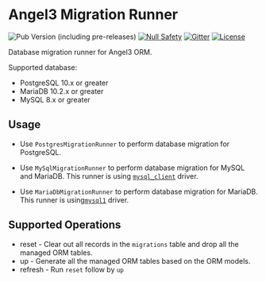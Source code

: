 # Angel3 Migration Runner

![Pub Version (including pre-releases)](https://img.shields.io/pub/v/angel3_migration_runner?include_prereleases)
[![Null Safety](https://img.shields.io/badge/null-safety-brightgreen)](https://dart.dev/null-safety)
[![Gitter](https://img.shields.io/gitter/room/angel_dart/discussion)](https://gitter.im/angel_dart/discussion)
[![License](https://img.shields.io/github/license/dukefirehawk/angel)](https://github.com/dukefirehawk/angel/tree/master/packages/orm/angel_migration_runner/LICENSE)

Database migration runner for Angel3 ORM.

Supported database:

* PostgreSQL 10.x or greater
* MariaDB 10.2.x or greater
* MySQL 8.x or greater

## Usage

* Use `PostgresMigrationRunner` to perform database migration for PostgreSQL.

* Use `MySqlMigrationRunner` to perform database migration for MySQL and MariaDB. This runner is using [`mysql_client`](https://pub.dev/packages?q=mysql_client) driver.

* Use `MariaDbMigrationRunner` to perform database migration for MariaDB. This runner is using[`mysql1`](https://pub.dev/packages?q=mysql1) driver.

## Supported Operations

* reset - Clear out all records in the `migrations` table and drop all the managed ORM tables.
* up - Generate all the managed ORM tables based on the ORM models.
* refresh - Run `reset` follow by `up`
